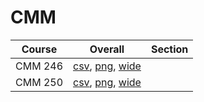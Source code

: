# CMM

| Course | Overall | Section |
| ------ | ------- | ------- |
| CMM 246 | [csv](https://github.com/UCSD-Historical-Enrollment-Data/2024Fall/blob/main/overall/CMM%20246.csv), [png](https://raw.githubusercontent.com/UCSD-Historical-Enrollment-Data/2024Fall/main/plot_overall/CMM%20246.png), [wide](https://raw.githubusercontent.com/UCSD-Historical-Enrollment-Data/2024Fall/main/plot_overall_wide/CMM%20246.png) |  |
| CMM 250 | [csv](https://github.com/UCSD-Historical-Enrollment-Data/2024Fall/blob/main/overall/CMM%20250.csv), [png](https://raw.githubusercontent.com/UCSD-Historical-Enrollment-Data/2024Fall/main/plot_overall/CMM%20250.png), [wide](https://raw.githubusercontent.com/UCSD-Historical-Enrollment-Data/2024Fall/main/plot_overall_wide/CMM%20250.png) |  |
